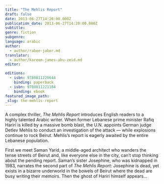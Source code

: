 ```yaml
---
title: "The Mehlis Report"
draft: false
date: 2013-06-27T14:20:00.000Z
publication_date: 2013-06-27T14:20:00.000Z
subtitle:
genre: fiction
subgenre:
language: arabic
author:
  - author/rabee-jaber.md
translator:
  - author/kareem-james-abu-zeid.md
editor:

editions:
  - isbn: 9780811220644
    binding: paperback
  - isbn: 9780811221184
    binding: ebook
featured_image_path:
_slug: the-mehlis-report
---
```


A complex thriller, _The Mehlis Report_ introduces English readers to a highly talented Arabic writer. When former Lebanese prime minister Rafiq Hariri is killed by a massive bomb blast, the U.N. appoints German judge Detlev Mehlis to conduct an investigation of the attack — while explosions continue to rock Beirut. Mehlis’s report is eagerly awaited by the entire Lebanese population. 

First we meet Saman Yarid, a middle-aged architect who wanders the tense streets of Beirut and, like everyone else in the city, can’t stop thinking about the pending report. Saman’s sister Josephine, who was kidnapped in 1983, narrates the second part of _The Mehlis Report_: Josephine is dead, yet exists in a bizarre underworld in the bowels of Beirut where the dead are busy writing their memoirs. Then the ghost of Hariri himself appears…

